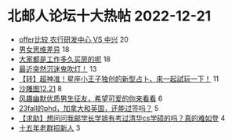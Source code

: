 # 北邮人论坛十大热帖 2022-12-21

- [offer比较  农行研发中心 VS 中兴](https://bbs.byr.cn/article/Job/2180250) 20
- [男女思维差异](https://bbs.byr.cn/article/Feeling/3197174) 18
- [大家都是工作多久买房的呢](https://bbs.byr.cn/article/WorkLife/1193582) 18
- [最近突然沉迷鬼吹灯！](https://bbs.byr.cn/article/Talking/6375664) 13
- [【转】超神准！星座小王子独创的新型占卜、來一起試玩一下！](https://bbs.byr.cn/article/Constellations/326533) 11
- [沙雕图12.21](https://bbs.byr.cn/article/Picture/3335023) 8
- [风趣幽默优质男生征友，希望可爱的你来看看](https://bbs.byr.cn/article/Friends/2034214) 6
- [23fall的phd，加拿大和英国，还能过签吗？](https://bbs.byr.cn/article/GoAbroad/390397) 5
- [【求助】想问问我邮学长学姐有考过清华cs学硕的吗？真的难如登](https://bbs.byr.cn/article/AimGraduate/1221225) 4
- [十五年老群招新人](https://bbs.byr.cn/article/Ghost/90970) 3


